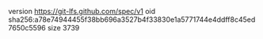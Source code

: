 version https://git-lfs.github.com/spec/v1
oid sha256:a78e74944455f38bb696a3527b4f33830e1a5771744e4ddff8c45ed7650c5596
size 3739
